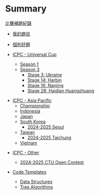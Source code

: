 # Summary

[比賽補題紀錄](./log.md)

- [我的題目](./my_problems/my_problems.md)

- [個別好題]()

- [ICPC - Universal Cup]()
    - [Season 1]()
        <!-- - [Stage 0: Nanjing](./ucup/01_00-nanjing.md) -->
    - [Season 3]()
        - [Stage 3: Ukraine](./ucup/03_03-ukraine.md)
        - [Stage 14: Harbin](./ucup/03_14-harbin.md)
        - [Stage 16: Nanjing](./ucup/03_16-nanjing.md)
        - [Stage 28: Haidian Huangzhuang](./ucup/03_28-haidian_huangzhuang.md)
        <!-- - [Stage 21: Ōokayama](./ucup/03_21-ookayama.md) -->
        <!-- - [Stage 24: Poland](./ucup/03_24-poland.md) -->
        <!-- - [Stage 25: Hangzhou](./ucup/03_25-hangzhou.md) -->

<!-- - [ICPC - Africa and Arab]() -->
<!-- - [ICPC - Asia East Continent]() -->
- [ICPC - Asia Pacific]()
    - [Championship]()
    - [Indonesia]()
        <!-- - [2024-2025 Jakarta](./icpc/asia_pacific/indonesia/24_25-jakarta.md) -->
    - [Japan]()
        <!-- - [2024-2025 Yokohama](./icpc/asia_pacific/japan/24_25-yokohama.md) -->
    - [South Korea]()
        <!-- - [2023-2024 Seoul](./icpc/asia_pacific/south_korea/23_24-seoul.md) -->
        - [2024-2025 Seoul](./icpc/asia_pacific/south_korea/24_25-seoul.md)
    - [Taiwan]()
        - [2024-2025 Taichung](./icpc/asia_pacific/taiwan/24_25-taichung.md)
    - [Vietnam]()
<!-- - [ICPC - Asia West Continent]()
    - [Iran]() -->
<!-- - [ICPC - Europe]()
    - [Central Europe (CERC)]()
    - [Northwestern Europe (NWERC)]()
    - [Southeastern Europe (SEERC)]()
    - [Southwestern Europe (SWERC)]() -->
<!-- - [ICPC - Latin America]() -->
<!-- - [ICPC - North America]() -->
<!-- - [ICPC - Northern Eurasia]() -->
<!-- - [ICPC - World Final]() -->

- [ICPC - Other]()
    - [2024-2025 CTU Open Contest](./others/cf-105442.md)
    <!-- - [KTH Challenge 2020](./others/qoj-379.md) -->
    <!-- - [Tokyo Tech Programming Contest 2024 (Div. 1)](./others/atc-ttpc2024_1.md) // to UCup3#21 -->
    <!-- - [2024-2025 ICPC, NERC, Southern and Volga Russian Regional Contest](./others/cf-2038.md) -->

- [Code Templates]()
    - [Data Structures](./code/data_structure.md)
    - [Tree Algorithms](./code/tree.md)
